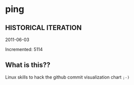 # ping

## HISTORICAL ITERATION
2011-06-03

Incremented: 5114

## What is this?? 
Linux skills to hack the github commit visualization chart `;-)`
